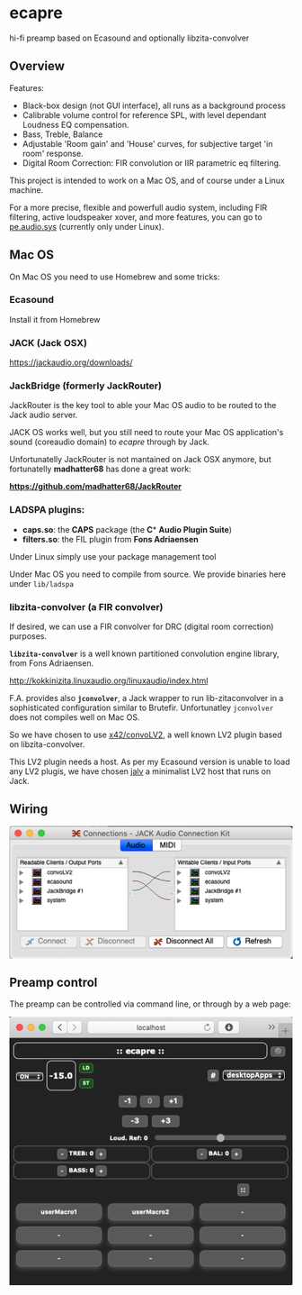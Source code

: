 # ecapre

hi-fi preamp based on Ecasound and optionally libzita-convolver


## Overview

Features:

 - Black-box design (not GUI interface), all runs as a background process
 - Calibrable volume control for reference SPL, with level dependant Loudness EQ compensation.
 - Bass, Treble, Balance
 - Adjustable 'Room gain' and 'House' curves, for subjective target 'in room' response.
 - Digital Room Correction: FIR convolution or IIR parametric eq filtering.

This project is intended to work on a Mac OS, and of course under a Linux machine.

For a more precise, flexible and powerfull audio system, including FIR filtering, active loudspeaker xover, and more features, you can go to [pe.audio.sys](https://github.com/Rsantct/pe.audio.sys) (currently only under Linux).

## Mac OS

On Mac OS you need to use Homebrew and some tricks:

### Ecasound

Install it from Homebrew


### JACK (Jack OSX)

https://jackaudio.org/downloads/


### JackBridge (formerly JackRouter)

JackRouter is the key tool to able your Mac OS audio to be routed to the Jack audio server.

JACK OS works well, but you still need to route your Mac OS application's sound (coreaudio domain) to *ecapre* through by Jack. 

Unfortunatelly JackRouter is not mantained on Jack OSX anymore, but fortunatelly **madhatter68** has done a great work:

  **https://github.com/madhatter68/JackRouter**


### LADSPA plugins:

  - **caps.so**: the **CAPS** package (the **C*** **Audio Plugin Suite**)
  - **filters.so**: the FIL plugin from **Fons Adriaensen**

Under Linux simply use your package management tool

Under Mac OS you need to compile from source. We provide binaries here under `lib/ladspa`


### libzita-convolver (a FIR convolver)

If desired, we can use a FIR convolver for DRC (digital room correction) purposes.

**`libzita-convolver`** is a well known partitioned convolution engine library, from Fons Adriaensen.

http://kokkinizita.linuxaudio.org/linuxaudio/index.html

F.A. provides also **`jconvolver`**, a Jack wrapper to run lib-zitaconvolver in a sophisticated configuration similar to Brutefir. Unfortunatley `jconvolver` does not compiles well on Mac OS.

So we have chosen to use [x42/convoLV2](https://github.com/x42/convoLV2), a well known LV2 plugin based on libzita-convolver.

This LV2 plugin needs a host. As per my Ecasound version is unable to load any LV2 plugis, we have chosen [jalv](https://github.com/drobilla/jalv) a minimalist LV2 host that runs on Jack.


## Wiring

<a href="url"><img src="https://github.com/Rsantct/ecapre/blob/master/doc/ecapre%20jack%20wiring.png" align="center" width="640" ></a>

## Preamp control

The preamp can be controlled via command line, or through by a web page:

<a href="url"><img src="https://github.com/Rsantct/ecapre/blob/master/doc/ecapre%20control%20web.png" align="center" width="640" ></a>





